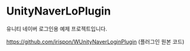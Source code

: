 # UnityNaverLoPlugin
유니티 네이버 로그인용 예제 프로젝트입니다.

https://github.com/irispon/WUnityNaverLoginPlugin (플러그인 원본 코드)
